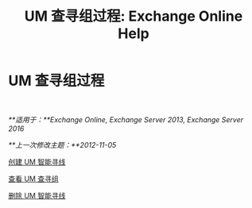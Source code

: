 ﻿---
title: 'UM 查寻组过程: Exchange Online Help'
TOCTitle: UM 查寻组过程
ms:assetid: 4251c24a-9616-4923-92da-ed783aa8d802
ms:mtpsurl: https://technet.microsoft.com/zh-cn/library/JJ851063(v=EXCHG.150)
ms:contentKeyID: 50556557
ms.date: 05/23/2018
mtps_version: v=EXCHG.150
ms.translationtype: MT
---

# UM 查寻组过程

 

_**适用于：**Exchange Online, Exchange Server 2013, Exchange Server 2016_

_**上一次修改主题：**2012-11-05_

[创建 UM 智能寻线](create-a-um-hunt-group-exchange-2013-help.md)

[查看 UM 查寻组](view-a-um-hunt-group-exchange-2013-help.md)

[删除 UM 智能寻线](delete-a-um-hunt-group-exchange-2013-help.md)

